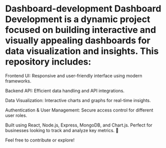 # Dashboard-development Dashboard Development is a dynamic project focused on building interactive and visually appealing dashboards for data visualization and insights. This repository includes:

Frontend UI: Responsive and user-friendly interface using modern frameworks.

Backend API: Efficient data handling and API integrations.

Data Visualization: Interactive charts and graphs for real-time insights.

Authentication & User Management: Secure access control for different user roles.

Built using React, Node.js, Express, MongoDB, and Chart.js. Perfect for businesses looking to track and analyze key metrics. 🚀

Feel free to contribute or explore!
